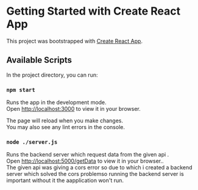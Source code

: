 # Getting Started with Create React App

This project was bootstrapped with [Create React App](https://github.com/facebook/create-react-app).

## Available Scripts

In the project directory, you can run:

### `npm start`

Runs the app in the development mode.\
Open [http://localhost:3000](http://localhost:3000) to view it in your browser.

The page will reload when you make changes.\
You may also see any lint errors in the console.

### `node ./server.js`
Runs the backend server which request data from the given api .\
Open [http://localhost:5000/getData](http://localhost:5000/getData) to view it in your browser..\
The given api was giving a cors error so due to which i created a backend server which solved the cors problemso running the backend server is important without it the aapplication won't run.
